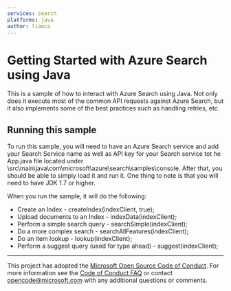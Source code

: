 ```yaml
---
services: search
platforms: java
author: liamca
---
```


# Getting Started with Azure Search using Java

This is a sample of how to interact with Azure Search using Java.  Not only does it execute most of the common API requests against Azure Search, but it also implements some of the best practices such as handling retries, etc.  

## Running this sample

To run this sample, you will need to have an Azure Search service and add your Search Service name as well as API key for your Search service tot he App.java file located under \src\main\java\com\microsoft\azure\search\samples\console.  After that, you should be able to simply load it and run it.  One thing to note is that you will need to have JDK 1.7 or higher.   

When you run the sample, it will do the following:
* Create an Index - createIndex(indexClient, true);
* Upload documents to an Index - indexData(indexClient);
* Perform a simple search query - searchSimple(indexClient);
* Do a more complex search - searchAllFeatures(indexClient);
* Do an item lookup - lookup(indexClient);
* Perform a suggest query (used for type ahead) - suggest(indexClient);

---

This project has adopted the [Microsoft Open Source Code of Conduct](https://opensource.microsoft.com/codeofconduct/). For more information see the [Code of Conduct FAQ](https://opensource.microsoft.com/codeofconduct/faq/) or contact [opencode@microsoft.com](mailto:opencode@microsoft.com) with any additional questions or comments.